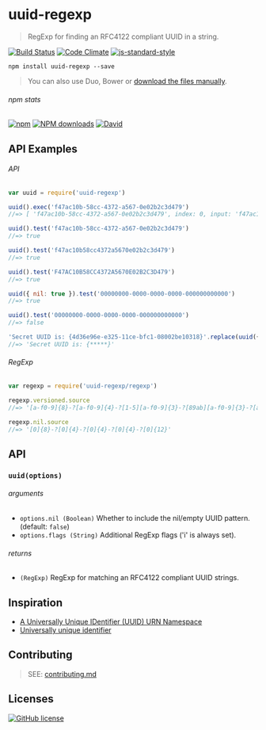 # uuid-regexp
> RegExp for finding an RFC4122 compliant UUID in a string.

[![Build Status](http://img.shields.io/travis/wilmoore/uuid-regexp.js.svg)](https://travis-ci.org/wilmoore/uuid-regexp.js) [![Code Climate](https://codeclimate.com/github/wilmoore/uuid-regexp.js/badges/gpa.svg)](https://codeclimate.com/github/wilmoore/uuid-regexp.js) [![js-standard-style](https://img.shields.io/badge/code%20style-standard-brightgreen.svg?style=flat)](https://github.com/feross/standard)

```shell
npm install uuid-regexp --save
```

> You can also use Duo, Bower or [download the files manually](https://github.com/wilmoore/uuid-regexp.js/releases).

###### npm stats

[![npm](https://img.shields.io/npm/v/uuid-regexp.svg)](https://www.npmjs.org/package/uuid-regexp) [![NPM downloads](http://img.shields.io/npm/dm/uuid-regexp.svg)](https://www.npmjs.org/package/uuid-regexp) [![David](https://img.shields.io/david/wilmoore/uuid-regexp.js.svg)](https://david-dm.org/wilmoore/uuid-regexp.js)

## API Examples

###### API

```js
var uuid = require('uuid-regexp')

uuid().exec('f47ac10b-58cc-4372-a567-0e02b2c3d479')
//=> [ 'f47ac10b-58cc-4372-a567-0e02b2c3d479', index: 0, input: 'f47ac10b-58cc-4372-a567-0e02b2c3d479' ]

uuid().test('f47ac10b-58cc-4372-a567-0e02b2c3d479')
//=> true

uuid().test('f47ac10b58cc4372a5670e02b2c3d479')
//=> true

uuid().test('F47AC10B58CC4372A5670E02B2C3D479')
//=> true

uuid({ nil: true }).test('00000000-0000-0000-0000-000000000000')
//=> true

uuid().test('00000000-0000-0000-0000-000000000000')
//=> false

'Secret UUID is: {4d36e96e-e325-11ce-bfc1-08002be10318}'.replace(uuid({ flags: 'g' }), '*****')
//=> 'Secret UUID is: {*****}'
```

###### RegExp

```js
var regexp = require('uuid-regexp/regexp')

regexp.versioned.source
//=> '[a-f0-9]{8}-?[a-f0-9]{4}-?[1-5][a-f0-9]{3}-?[89ab][a-f0-9]{3}-?[a-f0-9]{12}'

regexp.nil.source
//=> '[0]{8}-?[0]{4}-?[0]{4}-?[0]{4}-?[0]{12}'
```

## API

### `uuid(options)`

###### arguments

 - `options.nil (Boolean)` Whether to include the nil/empty UUID pattern. (default: `false`)
 - `options.flags (String)` Additional RegExp flags ('i' is always set).

###### returns

 - `(RegExp)` RegExp for matching an RFC4122 compliant UUID strings.

## Inspiration

 - [A Universally Unique IDentifier (UUID) URN Namespace]
 - [Universally unique identifier]

## Contributing

> SEE: [contributing.md](contributing.md)

## Licenses

[![GitHub license](https://img.shields.io/github/license/wilmoore/uuid-regexp.js.svg)](https://github.com/wilmoore/uuid-regexp.js/blob/master/license)

[A Universally Unique IDentifier (UUID) URN Namespace]: http://www.ietf.org/rfc/rfc4122.txt
[Universally unique identifier]: https://en.wikipedia.org/wiki/Universally_unique_identifier
